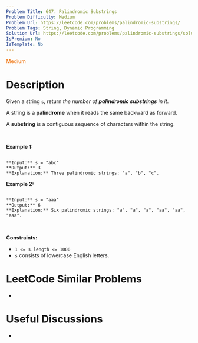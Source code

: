 ```yaml
---
Problem Title: 647. Palindromic Substrings
Problem Difficulty: Medium
Problem Url: https://leetcode.com/problems/palindromic-substrings/
Problem Tags: String, Dynamic Programming
Solution Url: https://leetcode.com/problems/palindromic-substrings/solution/
IsPremium: No
IsTemplate: No
---
```


<span style="color: rgb(239, 108, 0);">Medium</span>

# Description

Given a string `s`, return *the number of **palindromic substrings** in it*.


A string is a **palindrome** when it reads the same backward as forward.


A **substring** is a contiguous sequence of characters within the string.


 


**Example 1:**



```

**Input:** s = "abc"
**Output:** 3
**Explanation:** Three palindromic strings: "a", "b", "c".

```

**Example 2:**



```

**Input:** s = "aaa"
**Output:** 6
**Explanation:** Six palindromic strings: "a", "a", "a", "aa", "aa", "aaa".

```

 


**Constraints:**


* `1 <= s.length <= 1000`
* `s` consists of lowercase English letters.




# LeetCode Similar Problems

- []()

# Useful Discussions

- []()
